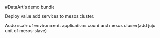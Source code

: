 #DataArt's demo bundle

Deploy value add services to mesos cluster.

Audo scale of environment: applications count and mesos cluster(add juju unit of mesos-slave)

